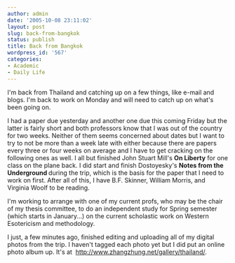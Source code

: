 ```yaml
---
author: admin
date: '2005-10-08 23:11:02'
layout: post
slug: back-from-bangkok
status: publish
title: Back from Bangkok
wordpress_id: '567'
categories:
- Academic
- Daily Life
---
```

I'm back from Thailand and catching up on a few things, like e-mail and blogs. I'm back to work on Monday and will need to catch up on what's been going on.

I had a paper due yesterday and another one due this coming Friday but the latter is fairly short and both professors know that I was out of the country for two weeks. Neither of them seems concerned about dates but I want to try to not be more than a week late with either because there are papers every three or four weeks on average and I have to get cracking on the following ones as well. I all but finished John Stuart Mill's <strong>On Liberty</strong> for one class on the plane back. I did start and finish Dostoyesky's <strong>Notes from the Underground </strong>during the trip, which is the basis for the paper that I need to work on first. After all of this, I have B.F. Skinner, William Morris, and Virginia Woolf to be reading.

I'm working to arrange with one of my current profs, who may be the chair of my thesis committee, to do an independent study for Spring semester (which starts in January...) on the current scholastic work on Western Esotericism and methodology.

I just, a few minutes ago, finished editing and uploading all of my digital photos from the trip. I haven't tagged each photo yet but I did put an online photo album up. It's at  <a href="http://www.zhangzhung.net/gallery/thailand/">http://www.zhangzhung.net/gallery/thailand/</a>.
